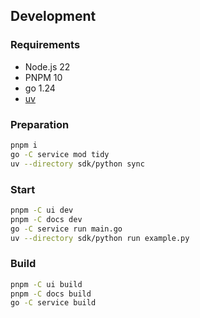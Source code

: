 ## Development

### Requirements

- Node.js 22
- PNPM 10
- go 1.24
- [uv](https://docs.astral.sh/uv/)

### Preparation

```sh
pnpm i
go -C service mod tidy
uv --directory sdk/python sync
```

### Start

```sh
pnpm -C ui dev
pnpm -C docs dev
go -C service run main.go
uv --directory sdk/python run example.py
```

### Build

```sh
pnpm -C ui build
pnpm -C docs build
go -C service build
```

